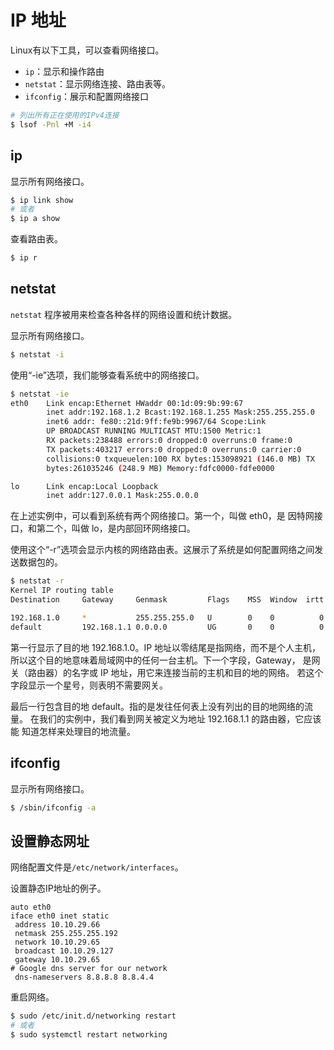 # IP 地址

Linux有以下工具，可以查看网络接口。

- `ip`：显示和操作路由
- `netstat`：显示网络连接、路由表等。
- `ifconfig`：展示和配置网络接口

```bash
# 列出所有正在使用的IPv4连接
$ lsof -Pnl +M -i4
```

## ip

显示所有网络接口。

```bash
$ ip link show
# 或者
$ ip a show
```

查看路由表。

```bash
$ ip r
```

## netstat

`netstat` 程序被用来检查各种各样的网络设置和统计数据。

显示所有网络接口。

```bash
$ netstat -i
```

使用“-ie”选项，我们能够查看系统中的网络接口。

```bash
$ netstat -ie
eth0    Link encap:Ethernet HWaddr 00:1d:09:9b:99:67
        inet addr:192.168.1.2 Bcast:192.168.1.255 Mask:255.255.255.0
        inet6 addr: fe80::21d:9ff:fe9b:9967/64 Scope:Link
        UP BROADCAST RUNNING MULTICAST MTU:1500 Metric:1
        RX packets:238488 errors:0 dropped:0 overruns:0 frame:0
        TX packets:403217 errors:0 dropped:0 overruns:0 carrier:0
        collisions:0 txqueuelen:100 RX bytes:153098921 (146.0 MB) TX
        bytes:261035246 (248.9 MB) Memory:fdfc0000-fdfe0000

lo      Link encap:Local Loopback
        inet addr:127.0.0.1 Mask:255.0.0.0
```

在上述实例中，可以看到系统有两个网络接口。第一个，叫做 eth0，是 因特网接口，和第二个，叫做 lo，是内部回环网络接口。

使用这个“-r”选项会显示内核的网络路由表。这展示了系统是如何配置网络之间发送数据包的。

```bash
$ netstat -r
Kernel IP routing table
Destination     Gateway     Genmask         Flags    MSS  Window  irtt Iface

192.168.1.0     *           255.255.255.0   U        0    0          0 eth0
default         192.168.1.1 0.0.0.0         UG       0    0          0 eth0
```

第一行显示了目的地 192.168.1.0。IP 地址以零结尾是指网络，而不是个人主机， 所以这个目的地意味着局域网中的任何一台主机。下一个字段，Gateway， 是网关（路由器）的名字或 IP 地址，用它来连接当前的主机和目的地的网络。 若这个字段显示一个星号，则表明不需要网关。

最后一行包含目的地 default。指的是发往任何表上没有列出的目的地网络的流量。 在我们的实例中，我们看到网关被定义为地址 192.168.1.1 的路由器，它应该能 知道怎样来处理目的地流量。

## ifconfig

显示所有网络接口。

```bash
$ /sbin/ifconfig -a
```

## 设置静态网址

网络配置文件是`/etc/network/interfaces`。

设置静态IP地址的例子。

```
auto eth0
iface eth0 inet static
 address 10.10.29.66
 netmask 255.255.255.192
 network 10.10.29.65
 broadcast 10.10.29.127
 gateway 10.10.29.65
# Google dns server for our network
 dns-nameservers 8.8.8.8 8.8.4.4
```

重启网络。

```bash
$ sudo /etc/init.d/networking restart
# 或者
$ sudo systemctl restart networking
```
